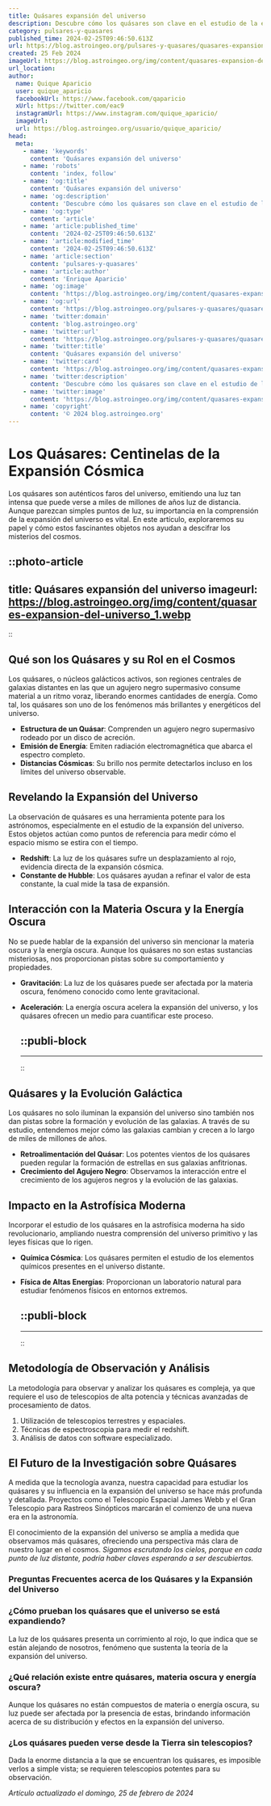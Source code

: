 ```yaml
---
title: Quásares expansión del universo
description: Descubre cómo los quásares son clave en el estudio de la expansión del universo, una ventana única al cosmos temprano.
category: pulsares-y-quasares
published_time: 2024-02-25T09:46:50.613Z
url: https://blog.astroingeo.org/pulsares-y-quasares/quasares-expansion-del-universo
created: 25 Feb 2024
imageUrl: https://blog.astroingeo.org/img/content/quasares-expansion-del-universo_1.webp
url_location:
author:
  name: Quique Aparicio
  user: quique_aparicio
  facebookUrl: https://www.facebook.com/qaparicio
  xUrl: https://twitter.com/eac9
  instagramUrl: https://www.instagram.com/quique_aparicio/
  imageUrl: 
  url: https://blog.astroingeo.org/usuario/quique_aparicio/
head:
  meta:
    - name: 'keywords'
      content: 'Quásares expansión del universo'
    - name: 'robots'
      content: 'index, follow'
    - name: 'og:title'
      content: 'Quásares expansión del universo'
    - name: 'og:description'
      content: 'Descubre cómo los quásares son clave en el estudio de la expansión del universo, una ventana única al cosmos temprano.'
    - name: 'og:type'
      content: 'article'
    - name: 'article:published_time'
      content: '2024-02-25T09:46:50.613Z'
    - name: 'article:modified_time'
      content: '2024-02-25T09:46:50.613Z'
    - name: 'article:section'
      content: 'pulsares-y-quasares'
    - name: 'article:author'
      content: 'Enrique Aparicio'
    - name: 'og:image'
      content: 'https://blog.astroingeo.org/img/content/quasares-expansion-del-universo_1.webp'
    - name: 'og:url'
      content: 'https://blog.astroingeo.org/pulsares-y-quasares/quasares-expansion-del-universo'
    - name: 'twitter:domain'
      content: 'blog.astroingeo.org'
    - name: 'twitter:url'
      content: 'https://blog.astroingeo.org/pulsares-y-quasares/quasares-expansion-del-universo'
    - name: 'twitter:title'
      content: 'Quásares expansión del universo'
    - name: 'twitter:card'
      content: 'https://blog.astroingeo.org/img/content/quasares-expansion-del-universo_1.webp'
    - name: 'twitter:description'
      content: 'Descubre cómo los quásares son clave en el estudio de la expansión del universo, una ventana única al cosmos temprano.'
    - name: 'twitter:image'
      content: 'https://blog.astroingeo.org/img/content/quasares-expansion-del-universo_1.webp'
    - name: 'copyright'
      content: '© 2024 blog.astroingeo.org'
---
```

# Los Quásares: Centinelas de la Expansión Cósmica

Los quásares son auténticos faros del universo, emitiendo una luz tan intensa que puede verse a miles de millones de años luz de distancia. Aunque parezcan simples puntos de luz, su importancia en la comprensión de la expansión del universo es vital. En este artículo, exploraremos su papel y cómo estos fascinantes objetos nos ayudan a descifrar los misterios del cosmos.


::photo-article
---
title: Quásares expansión del universo
imageurl: https://blog.astroingeo.org/img/content/quasares-expansion-del-universo_1.webp
---
::


## Qué son los Quásares y su Rol en el Cosmos

Los quásares, o núcleos galácticos activos, son regiones centrales de galaxias distantes en las que un agujero negro supermasivo consume material a un ritmo voraz, liberando enormes cantidades de energía. Como tal, los quásares son uno de los fenómenos más brillantes y energéticos del universo.

- **Estructura de un Quásar**: Comprenden un agujero negro supermasivo rodeado por un disco de acreción.
- **Emisión de Energía**: Emiten radiación electromagnética que abarca el espectro completo.
- **Distancias Cósmicas**: Su brillo nos permite detectarlos incluso en los límites del universo observable.

## Revelando la Expansión del Universo

La observación de quásares es una herramienta potente para los astrónomos, especialmente en el estudio de la expansión del universo. Estos objetos actúan como puntos de referencia para medir cómo el espacio mismo se estira con el tiempo.

- **Redshift**: La luz de los quásares sufre un desplazamiento al rojo, evidencia directa de la expansión cósmica.
- **Constante de Hubble**: Los quásares ayudan a refinar el valor de esta constante, la cual mide la tasa de expansión.

## Interacción con la Materia Oscura y la Energía Oscura

No se puede hablar de la expansión del universo sin mencionar la materia oscura y la energía oscura. Aunque los quásares no son estas sustancias misteriosas, nos proporcionan pistas sobre su comportamiento y propiedades.

- **Gravitación**: La luz de los quásares puede ser afectada por la materia oscura, fenómeno conocido como lente gravitacional.
- **Aceleración**: La energía oscura acelera la expansión del universo, y los quásares ofrecen un medio para cuantificar este proceso.


  ::publi-block
  ---
  ---
  ::
  
  
## Quásares y la Evolución Galáctica

Los quásares no solo iluminan la expansión del universo sino también nos dan pistas sobre la formación y evolución de las galaxias. A través de su estudio, entendemos mejor cómo las galaxias cambian y crecen a lo largo de miles de millones de años.

- **Retroalimentación del Quásar**: Los potentes vientos de los quásares pueden regular la formación de estrellas en sus galaxias anfitrionas.
- **Crecimiento del Agujero Negro**: Observamos la interacción entre el crecimiento de los agujeros negros y la evolución de las galaxias.

## Impacto en la Astrofísica Moderna

Incorporar el estudio de los quásares en la astrofísica moderna ha sido revolucionario, ampliando nuestra comprensión del universo primitivo y las leyes físicas que lo rigen.

- **Química Cósmica**: Los quásares permiten el estudio de los elementos químicos presentes en el universo distante.
- **Física de Altas Energías**: Proporcionan un laboratorio natural para estudiar fenómenos físicos en entornos extremos.


  ::publi-block
  ---
  ---
  ::
  
  
## Metodología de Observación y Análisis

La metodología para observar y analizar los quásares es compleja, ya que requiere el uso de telescopios de alta potencia y técnicas avanzadas de procesamiento de datos.

1. Utilización de telescopios terrestres y espaciales.
2. Técnicas de espectroscopia para medir el redshift.
3. Análisis de datos con software especializado.

## El Futuro de la Investigación sobre Quásares

A medida que la tecnología avanza, nuestra capacidad para estudiar los quásares y su influencia en la expansión del universo se hace más profunda y detallada. Proyectos como el Telescopio Espacial James Webb y el Gran Telescopio para Rastreos Sinópticos marcarán el comienzo de una nueva era en la astronomía.

El conocimiento de la expansión del universo se amplía a medida que observamos más quásares, ofreciendo una perspectiva más clara de nuestro lugar en el cosmos. *Sigamos escrutando los cielos, porque en cada punto de luz distante, podría haber claves esperando a ser descubiertas.*

### Preguntas Frecuentes acerca de los Quásares y la Expansión del Universo

### ¿Cómo prueban los quásares que el universo se está expandiendo?

La luz de los quásares presenta un corrimiento al rojo, lo que indica que se están alejando de nosotros, fenómeno que sustenta la teoría de la expansión del universo.

### ¿Qué relación existe entre quásares, materia oscura y energía oscura?

Aunque los quásares no están compuestos de materia o energía oscura, su luz puede ser afectada por la presencia de estas, brindando información acerca de su distribución y efectos en la expansión del universo.

### ¿Los quásares pueden verse desde la Tierra sin telescopios?

Dada la enorme distancia a la que se encuentran los quásares, es imposible verlos a simple vista; se requieren telescopios potentes para su observación.

_Artículo actualizado el domingo, 25 de febrero de 2024_